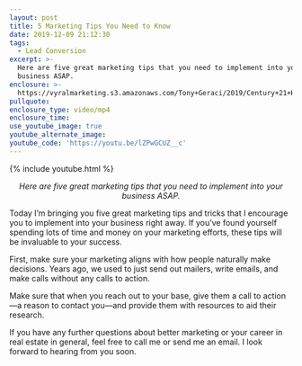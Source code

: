 ```yaml
---
layout: post
title: 5 Marketing Tips You Need to Know
date: 2019-12-09 21:12:30
tags:
  - Lead Conversion
excerpt: >-
  Here are five great marketing tips that you need to implement into your
  business ASAP.
enclosure: >-
  https://vyralmarketing.s3.amazonaws.com/Tony+Geraci/2019/Century+21+HomeStar+_+5+Marketing+Tips+You+Need+to+Know.mp4
pullquote:
enclosure_type: video/mp4
enclosure_time:
use_youtube_image: true
youtube_alternate_image:
youtube_code: 'https://youtu.be/lZPwGCUZ__c'
---
```


{% include youtube.html %}

<p style="text-align: center;"><em>Here are five great marketing tips that you need to implement into your business ASAP.</em></p>

Today I’m bringing you five great marketing tips and tricks that I encourage you to implement into your business right away. If you’ve found yourself spending lots of time and money on your marketing efforts, these tips will be invaluable to your success.

First, make sure your marketing aligns with how people naturally make decisions. Years ago, we used to just send out mailers, write emails, and make calls without any calls to action.

Make sure that when you reach out to your base, give them a call to action—a reason to contact you—and provide them with resources to aid their research.

If you have any further questions about better marketing or your career in real estate in general, feel free to call me or send me an email. I look forward to hearing from you soon.